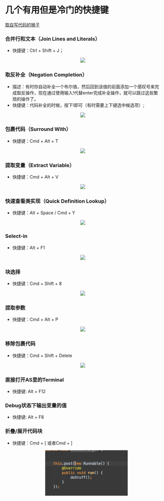 
# 几个有用但是冷门的快捷键

[取自写代码的猴子](https://jaeger.itscoder.com/android/2016/02/14/android-studio-tips.html)

### 合并行和文本（Join Lines and Literals）

  * 快捷键：Ctrl + Shift + J；

  <p align="center">
  <img src="https://github.com/404-alan/Hotkey/blob/master/images/%E5%90%88%E5%B9%B6%E8%A1%8C%E5%92%8C%E6%96%87%E6%9C%AC.gif"/>
  </p>

### 取反补全（Negation Completion）

  * 描述：有时你自动补全一个布尔值，然后回到该值的前面添加一个感叹号来完成取反操作，现在通过使用输入!代替enter完成补全操作，就可以跳过这些繁琐的操作了。
  * 快捷键：代码补全的时候，按下!即可（有时需要上下键选中候选项）;

  <p align="center">
   <img src="https://github.com/404-alan/Hotkey/blob/master/images/%E5%8F%96%E5%8F%8D%E8%A1%A5%E5%85%A8.gif"/>
  </p>

### 包裹代码（Surround With）
   * 快捷键：Cmd + Alt + T

<p align="center">
   <img src="https://github.com/404-alan/Hotkey/blob/master/images/%E5%8C%85%E8%A3%B9%E4%BB%A3%E7%A0%81.gif"/>
  </p>

### 提取变量（Extract Variable）
  * 快捷键：Cmd + Alt + V

<p align="center">
   <img src="https://github.com/404-alan/Hotkey/blob/master/images/%E6%8F%90%E5%8F%96%E5%8F%98%E9%87%8F.gif"/>
  </p>

### 快速查看类实现（Quick Definition Lookup）
 * 快捷键：Alt + Space / Cmd + Y

 <p align="center">
   <img src="https://github.com/404-alan/Hotkey/blob/HEAD/images/%E5%BF%AB%E9%80%9F%E6%9F%A5%E7%9C%8B%E7%B1%BB%E5%AE%9A%E4%B9%89.gif"/>
  </p>

### Select-in
 * 快捷键：Alt + F1
 <p align="center">
   <img src="https://github.com/404-alan/Hotkey/blob/d1fd9b0674728ef4148f0d9d7816b49abbe2e5a6/images/select-in.gif"/>
  </p>

### 块选择
 * 快捷键：Cmd + Shift + 8
 <p align="center">
   <img src="https://github.com/404-alan/Hotkey/blob/d1fd9b0674728ef4148f0d9d7816b49abbe2e5a6/images/%E5%BF%AB%E9%80%89%E6%8B%A9.gif"/>
  </p>

### 提取参数
 * 快捷键：Cmd + Alt + P
 <p align="center">
   <img src="https://github.com/404-alan/Hotkey/blob/d1fd9b0674728ef4148f0d9d7816b49abbe2e5a6/images/%E6%8F%90%E5%8F%96%E5%8F%82%E6%95%B0.gif"/>
  </p>

###  移除包裹代码
 * 快捷键：Cmd + Shift + Delete
 <p align="center">
   <img src="https://github.com/404-alan/Hotkey/blob/d1fd9b0674728ef4148f0d9d7816b49abbe2e5a6/images/%E7%A7%BB%E9%99%A4%E5%8C%85%E8%A3%B9%E4%BB%A3%E7%A0%81.gif"/>
  </p>

### 直接打开AS里的Terminal
* 快捷键: Alt + F12

### Debug状态下输出变量的值
* 快捷键: Alt + F8

### 折叠/展开代码块

* 快捷键：Cmd + [ 或者Cmd + ]

  <p align="center">
     <img src="https://github.com/404-alan/AndroidStudioHotkeyForOSX/blob/master/images/%E6%8A%98%E5%8F%A0%E5%B1%95%E5%BC%80%E4%BB%A3%E7%A0%81%E5%9D%97.gif"/>
    </p>